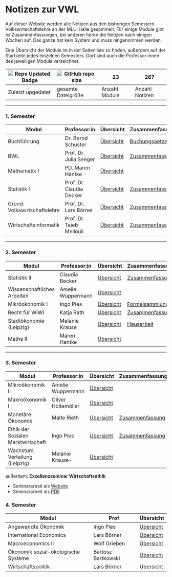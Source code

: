 # Notizen zur VWL

Auf dieser Website werden alle Notizen aus den bisherigen Semestern Volkswirtschaftslehre an der MLU-Halle gesammelt. Für einige Module gibt es Zusammenfassungen, bei anderen hören die Notizen nach einigen Wochen auf. Das ganze hat kein System und muss hingenommen werden.

Eine Übersicht der Module ist in der Seitenliste zu finden, außerdem auf der Startseite jedes einzelnen Semesters. Dort sind auch die Professor:innen des jeweiligen Moduls verzeichnet.



|![Repo Updated Badge](https://badges.strrl.dev/updated/skriptum/vwl)|![GitHub repo size](https://img.shields.io/github/repo-size/skriptum/vwl)|23| 287 |
|---|---|---|---|
|Zuletzt upgedatet|gesamte Dateigröße|Anzahl Module| Anzahl Notizen |



---

### 1. Semester

| Modul                        | Professor:in             | Übersicht                                            | Zusammenfassung                                              |
| ---------------------------- | ------------------------ | ---------------------------------------------------- | ------------------------------------------------------------ |
| Buchführung                  | Dr. Bernd Schuster       | [Übersicht](vwl1/VL_Buchfuehrung/README.md)          | [Buchungsaetze](vwl1/VL_Buchfuehrung/2021-10-00-Buchungsaetze.md) |
| BWL                          | Prof. Dr. Julia Seeger   | [Übersicht](vwl1/VL_BWL/README.md)                   | [Zusammenfassung](vwl1/VL_BWL/2021-10-00-Zusammenfassung.md) |
| Mathematik I                 | PD. Maren Hantke         | [Übersicht](vwl1/VL_Mathe1/README.md)                |                                                              |
| Statistik I                  | Prof. Dr. Claudia Decker | [Übersicht](vwl1/VL_Statistik1/README.md)            | [Zusammenfassung](vwl1/VL_Statistik1/2021-10-00-Zusammenfassung.md) |
| Grund. Volkswirtschaftslehre | Prof. Dr. Lars Börner    | [Übersicht](vwl1/VL_VWL/README.md)                   | [Zusammenfassung](vwl1/VL_VWL/2021-10-00-Zusammenfassung.md) |
| Wirtschaftsinformatik        | Prof. Dr. Taieb Mellouli | [Übersicht](vwl1/VL_Wirtschaftsinformatik/README.md) | [Zusammenfassung](vwl1/VL_Wirtschaftsinformatik/2021-10-00-Zusammenfassung.md) |

---

### 2. Semester

| Modul                       | Professor:in      | Übersicht                                 | Zusammenfassung                                              |
| --------------------------- | ----------------- | ----------------------------------------- | ------------------------------------------------------------ |
| Statistik II                | Claudia Becker    | [Übersicht](vwl2/VL_Statistik2/README.md) | [Zusammenfassung](vwl2/VL_Statistik2/2022-04-00-Zusammenfassung.md) |
| Wissenschaftliches Arbeiten | Amelie Wuppermann | [Übersicht](vwl2/VL_WissArbeit/README.md) |                                                              |
| Mikröokonomik I             | Ingo Pies         | [Übersicht](vwl2/VL_Mikro/README.md)      | [Formelsammlung](vwl2/VL_Mikro/2022-04-00-Formelsammlung.md) |
| Recht für WiWi              | Katja Rath        | [Übersicht](vwl2/VL_Recht-WiWi/README.md) | [Zusammenfassung](vwl2/VL_Recht-WiWi/2022-04-00-Zusammenfassung.md) |
| Stadtökonomie (Leipzig)     | Melanie Krause    | [Übersicht](vwl2/VL_Stadt/README.md)      | [Hausarbeit](vwl2/VL_Stadt/hausarbeit/Hausarbeit.md)         |
| Mathe II                    | Maren Hantke      | [Übersicht](vwl2/VL_Mathe2/README.md)     |                                                              |

---

### 3. Semester

| Modul                              | Professor:in       | Übersicht                               | Zusammenfassung                                              |
| ---------------------------------- | ------------------ | --------------------------------------- | ------------------------------------------------------------ |
| Mikroökonomik II                   | Amelie Wuppermann  | [Übersicht](vwl3/VL_Mikro2/README.md)   |                                                              |
| Makroökonomik I                    | Oliver Holtemöller | [Übersicht](vwl3/VL_Makro1/README.md)   |                                                              |
| Monetäre Ökonomik                  | Malte Rieth        | [Übersicht](vwl3/VL_Monetär/README.md)  | [Zusammenfassung](vwl3/VL_Monetaer/2022-10-00-Zusammenfassung.md) |
| Ethik der Sozialen Marktwirtschaft | Ingo Pies          | [Übersicht](vwl3/VL_Ethik/README.md)    | [Zusammenfassung](vwl3/VL_Ethik/2022-10-00-Zusammenfassung.md) |
| Wachstum, Verteilung (Leipzig)     | Melanie Krause-    | [Übersicht](vwl3/VL_Wachstum/README.md) |                                                              |

außerdem: **Exzellenzseminar Wirtschaftsethik**

- Seminararbeit als [Website](https://htmlpreview.github.io/?https://github.com/skriptum/vwl3/blob/master/VL_Ethik/Hayek/Ausarbeitung.html)
- Seminararbeit als [PDF](https://raw.githubusercontent.com/skriptum/vwl3/master/VL_Ethik/Hayek/Walk%20-%20Russland%20und%20Hayek.pdf)

### 4. Semester

| Modul                               | Prof               | Übersicht                               |
| ----------------------------------- | ------------------ | --------------------------------------- |
| Angewandte Ökonomik                 | Ingo Pies          | [Übersicht](VL_Angewandte/README.md)    |
| International Economics             | Lars Börner        | [Übersicht](VL_International/README.md) |
| Macroeconomics II                   | Wolf Grieben       | [Übersicht](VL_Makro2/README.md)        |
| Ökonomik sozial-ökologische Systeme | Bartosz Bartkowski | [Übersicht](VL_SoÖko/README.md)         |
| Wirtschaftspolitik                  | Lars Börner        | [Übersicht](VL_WiPo/README.md)          |
